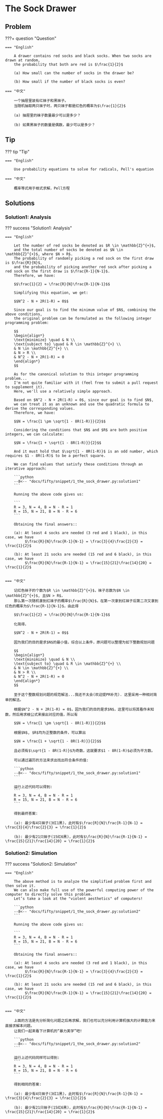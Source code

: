 # The Sock Drawer

## Problem

???+ question "Question"

    === "English"

        A drawer contains red socks and black socks. When two socks are drawn at random,
        the probability that both are red is $\frac{1}{2}$

        (a) How small can the number of socks in the drawer be?

        (b) How small if the number of black socks is even?

    === "中文"

        一个抽屉里装有红袜子和黑袜子。
        当随机抽取两只袜子时，两只袜子都是红色的概率为$\frac{1}{2}$

        (a) 抽屉里的袜子数量最少可以是多少？

        (b) 如果黑袜子的数量是偶数，最少可以是多少？


## Tip

??? tip "Tip"

    === "English"

        Use probability equations to solve for radicals, Pell's equation

    === "中文"

        概率等式用于根式求解，Pell方程


## Solutions

### Solution1: Analysis
??? success "Solution1: Analysis"

    === "English"

        Let the number of red socks be denoted as $R \in \mathbb{Z}^{+}$,
        and the total number of socks be denoted as $N \in \mathbb{Z}^{+}$, where $N > R$.
        The probability of randomly picking a red sock on the first draw is $\frac{R}{N}$,
        and the probability of picking another red sock after picking a red sock on the first draw is $\frac{R-1}{N-1}$.
        Therefore, we have:

        $$\frac{1}{2} = \frac{R}{N}\frac{R-1}{N-1}$$

        Simplifying this equation, we get:

        $$N^2 - N + 2R(1-R) = 0$$

        Since our goal is to find the minimum value of $N$, combining the above conditions,
        the original problem can be formulated as the following integer programming problem:

        $$
        \begin{align*}
        \text{minimize} \quad & N \\
        \text{subject to} \quad & R \in \mathbb{Z}^{+} \\
        & N \in \mathbb{Z}^{+} \\
        & N > R \\
        & N^2 - N + 2R(1-R) = 0
        \end{align*}
        $$

        As for the canonical solution to this integer programming problem...
        I'm not quite familiar with it (feel free to submit a pull request to supplement it).
        Here, we'll use a relatively simple approach.

        Based on $N^2 - N + 2R(1-R) = 0$, since our goal is to find $N$,
        we can treat it as an unknown and use the quadratic formula to derive the corresponding values.
        Therefore, we have:

        $$N = \frac{1 \pm \sqrt{1 - 8R(1-R)}}{2}$$

        Considering the conditions that $N$ and $R$ are both positive integers, we can calculate:

        $$N = \frac{1 + \sqrt{1 - 8R(1-R)}}{2}$$

        And it must hold that $\sqrt{1 - 8R(1-R)}$ is an odd number, which requires $1 - 8R(1-R)$ to be a perfect square.

        We can find values that satisfy these conditions through an iterative approach:

        ```python
        --8<-- "docs/fifty/snippet/1_the_sock_drawer.py:solution1"
        ```

        Running the above code gives us:

        ```
        R = 3, N = 4, B = N - R = 1
        R = 15, N = 21, B = N - R = 6
        ```

        Obtaining the final answers::

        (a): At least 4 socks are needed (3 red and 1 black), in this case, we have
             $\frac{R}{N}\frac{R-1}{N-1} = \frac{3}{4}\frac{2}{3} = \frac{1}{2}$

        (b): At least 21 socks are needed (15 red and 6 black), in this case, we have
             $\frac{R}{N}\frac{R-1}{N-1} = \frac{15}{21}\frac{14}{20} = \frac{1}{2}$


    === "中文"

        记红色袜子的个数为$R \in \mathbb{Z}^{+}$，袜子总数为$N \in \mathbb{Z}^{+}$, 且$N > R$，
        那么第一次随机拿到红袜子的概率$\frac{R}{N}$，在第一次拿到红袜子后第二次又拿到红色的概率为$\frac{R-1}{N-1}$，由此得

        $$\frac{1}{2} = \frac{R}{N}\frac{R-1}{N-1}$$

        化简得，

        $$N^2 - N + 2R(R-1) = 0$$

        因为我们的目的是求$N$的最小值，综合以上条件，原问题可以整理为如下整数规划问题

        $$
        \begin{align*}
        \text{minimize} \quad & N \\
        \text{subject to} \quad & R \in \mathbb{Z}^{+} \\
        & N \in \mathbb{Z}^{+} \\
        & N > R \\
        & N^2 - N + 2R(1-R) = 0
        \end{align*}
        $$

        至于这个整数规划问题的规范解法...我还不太会(欢迎提PR补充). 这里采用一种相对简单的解法。

        根据$N^2 - N + 2R(1-R) = 0$，因为我们的目的是求$N$，这里可以将其看作未知数，然后用求根公式来接出对应的值，所以有

        $$N = \frac{1 \pm \sqrt{1 - 8R(1-R)}}{2}$$

        根据$N$, $R$均为正整数的条件，可以算出

        $$N = \frac{1 + \sqrt{1 - 8R(1-R)}}{2}$$

        且必须有$\sqrt{1 - 8R(1-R)}$为奇数，这就要求$1 - 8R(1-R)$必须为平方数。

        可以通过遍历的方法来求出找出符合条件的值:

        ```python
        --8<-- "docs/fifty/snippet/1_the_sock_drawer.py:solution1"
        ```

        运行上述代码可以得到:
        ```
        R = 3, N = 4, B = N - R = 1
        R = 15, N = 21, B = N - R = 6
        ```

        得到最终答案:

        (a): 最少有4只袜子(3红1黑)，此时有$\frac{R}{N}\frac{R-1}{N-1} = \frac{3}{4}\frac{2}{3} = \frac{1}{2}$

        (b): 最少有21只袜子(15红6黑)，此时有$\frac{R}{N}\frac{R-1}{N-1} = \frac{15}{21}\frac{14}{20} = \frac{1}{2}$


### Solution2: Simulation

??? success "Solution2: Simulation"

    === "English"

        The above method is to analyze the simplified problem first and then solve it.
        We can also make full use of the powerful computing power of the computer to directly solve this problem.
        Let’s take a look at the "violent aesthetics" of computers!

        ```python
        --8<-- "docs/fifty/snippet/1_the_sock_drawer.py:solution2"
        ```

        Running the above code gives us:

        ```
        R = 3, N = 4, B = N - R = 1
        R = 15, N = 21, B = N - R = 6
        ```

        Obtaining the final answers::

        (a): At least 4 socks are needed (3 red and 1 black), in this case, we have
             $\frac{R}{N}\frac{R-1}{N-1} = \frac{3}{4}\frac{2}{3} = \frac{1}{2}$

        (b): At least 21 socks are needed (15 red and 6 black), in this case, we have
             $\frac{R}{N}\frac{R-1}{N-1} = \frac{15}{21}\frac{14}{20} = \frac{1}{2}$


    === "中文"

        上面的方法是先分析简化问题之后再求解，我们也可以充分利用计算机强大的计算能力来直接求解本问题。
        让我们一起来看下计算机的“暴力美学”吧!

        ```python
        --8<-- "docs/fifty/snippet/1_the_sock_drawer.py:solution2"
        ```

        运行上述代码同样可以得到:
        ```
        R = 3, N = 4, B = N - R = 1
        R = 15, N = 21, B = N - R = 6
        ```

        得到相同的答案:

        (a): 最少有4只袜子(3红1黑)，此时有$\frac{R}{N}\frac{R-1}{N-1} = \frac{3}{4}\frac{2}{3} = \frac{1}{2}$

        (b): 最少有21只袜子(15红6黑)，此时有$\frac{R}{N}\frac{R-1}{N-1} = \frac{15}{21}\frac{14}{20} = \frac{1}{2}$

